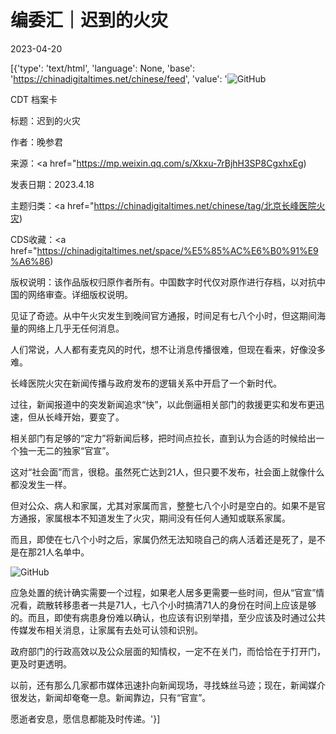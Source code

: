 # 编委汇｜迟到的火灾

2023-04-20

[{'type': 'text/html', 'language': None, 'base': 'https://chinadigitaltimes.net/chinese/feed', 'value': '![GitHub](https://chinadigitaltimes.net/chinese/files/2023/04/post-695130-64407a8e54a51.)



CDT 档案卡

标题：迟到的火灾

作者：晚参君

来源：<a href="https://mp.weixin.qq.com/s/Xkxu-7rBjhH3SP8CgxhxEg)

发表日期：2023.4.18

主题归类：<a href="https://chinadigitaltimes.net/chinese/tag/北京长峰医院火灾)

CDS收藏：<a href="https://chinadigitaltimes.net/space/%E5%85%AC%E6%B0%91%E9%A6%86)

版权说明：该作品版权归原作者所有。中国数字时代仅对原作进行存档，以对抗中国的网络审查。详细版权说明。





见证了奇迹。从中午火灾发生到晚间官方通报，时间足有七八个小时，但这期间海量的网络上几乎无任何消息。

人们常说，人人都有麦克风的时代，想不让消息传播很难，但现在看来，好像没多难。

长峰医院火灾在新闻传播与政府发布的逻辑关系中开启了一个新时代。

过往，新闻报道中的突发新闻追求“快”，以此倒逼相关部门的救援更实和发布更迅速，但从长峰开始，要变了。

相关部门有足够的“定力”将新闻后移，把时间点拉长，直到认为合适的时候给出一个独一无二的独家“官宣”。

这对“社会面”而言，很稳。虽然死亡达到21人，但只要不发布，社会面上就像什么都没发生一样。

但对公众、病人和家属，尤其对家属而言，整整七八个小时是空白的。如果不是官方通报，家属根本不知道发生了火灾，期间没有任何人通知或联系家属。

而且，即使在七八个小时之后，家属仍然无法知晓自己的病人活着还是死了，是不是在那21人名单中。

![GitHub](https://chinadigitaltimes.net/chinese/files/2023/04/post-695130-64407a8e61f11.)

应急处置的统计确实需要一个过程，如果老人居多更需要一些时间，但从“官宣”情况看，疏散转移患者一共是71人，七八个小时搞清71人的身份在时间上应该是够的。而且，即使有病患身份难以确认，也应该有识别举措，至少应该及时通过公共传媒发布相关消息，让家属有去处可认领和识别。

政府部门的行政高效以及公众层面的知情权，一定不在关门，而恰恰在于打开门，更及时更透明。

以前，还有那么几家都市媒体迅速扑向新闻现场，寻找蛛丝马迹；现在，新闻媒介很发达，新闻却奄奄一息。新闻靠边，只有“官宣”。

愿逝者安息，愿信息都能及时传递。'}]